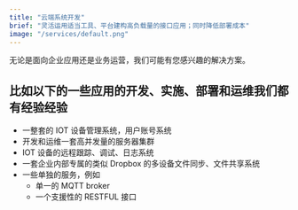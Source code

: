 ```yaml
---
title: "云端系统开发"
brief: "灵活运用适当工具、平台建构高负载量的接口应用；同时降低部署成本"
image: "/services/default.png"
---
```


无论是面向企业应用还是业务运营，我们可能有您感兴趣的解决方案。

## 比如以下的一些应用的开发、实施、部署和运维我们都有经验经验

- 一整套的 IOT 设备管理系统，用户账号系统
- 开发和运维一套高并发量的服务器集群
- IOT 设备的远程跟踪、调试、日志系统
- 一套企业内部专属的类似 Dropbox 的多设备文件同步、文件共享系统
- 一些单独的服务，例如
    - 单一的 MQTT broker
    - 一个支援性的 RESTFUL 接口
